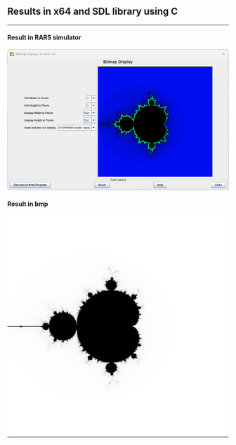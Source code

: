 ## Results in x64 and SDL library using C

---

#### Result in RARS simulator

![risk-v-in-rars](RISK-V-mandelbrot/MandelbrotSetImages/mandelbrot_set_bitmap.png)

#### Result in bmp

![risk-v-bmp](RISK-V-mandelbrot/MandelbrotSetImages/mandelbrot_set_on_bmp_example_2.bmp)
